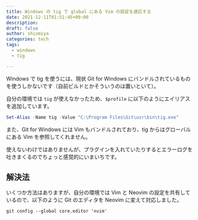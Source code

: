 ```yaml
---
title: Windows の tig で global にある Vim の設定を適応する
date: 2021-12-11T01:51:45+09:00
description:
draft: false
author: shiomiya
categories: tech
tags:
  - windows
  - tig

---
```


Windows で tig を使うには、現状 Git for Windows にバンドルされているものを使うしかないです（自前ビルドとかそういうのは置いといて）。

自分の環境では `tig` が使えなかったため、`$profile` に以下のようにエイリアスを追加しています。

```powershell
Set-Alias -Name tig -Value "C:\Program Files\Git\usr\bin\tig.exe"
```

また、Git for Windows には Vim もバンドルされており、tig からはグローバルにある Vim を参照してくれません。

使えないわけではありませんが、プラグインを入れていたりするとエラーログを吐きまくるのでちょっと感覚的にいまいちです。

## 解決法

いくつか方法はありますが、自分の環境では Vim と Neovim の設定を共有しているので、以下のように Git のエディタを Neovim に変えて対応しました。

```shell
git config --global core.editor 'nvim'
```
